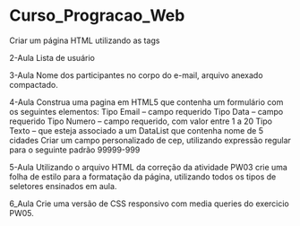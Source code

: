 # Curso_Progracao_Web
Criar um página HTML utilizando as tags

2-Aula  Lista de usuário

3-Aula Nome dos participantes no corpo do e-mail, arquivo anexado compactado.

4-Aula 
Construa uma pagina em HTML5 que contenha um formulário com os seguintes elementos:
Tipo Email – campo requerido
Tipo Data – campo requerido
Tipo Numero – campo requerido, com valor entre 1 a 20
Tipo Texto – que esteja associado a um DataList  que contenha nome de 5 cidades
Criar um campo personalizado de cep, utilizando expressão regular para o seguinte padrão 99999-999

5-Aula
Utilizando o arquivo HTML da correção da atividade PW03 crie uma folha de estilo para a formatação da página, utilizando todos os tipos de seletores ensinados em aula.

6_Aula
Crie uma versão de CSS responsivo com media queries do exercicio PW05.
